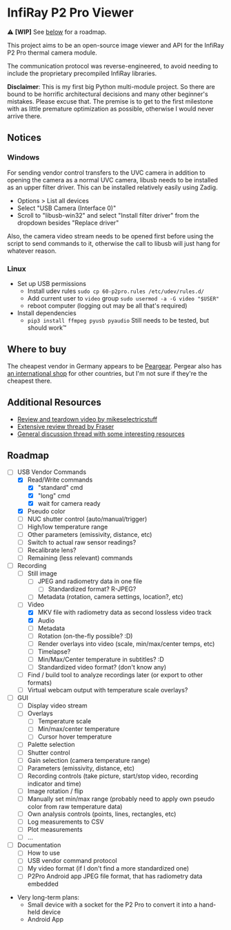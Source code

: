 # InfiRay P2 Pro Viewer

:warning: **[WIP]**
See [below](#roadmap) for a roadmap.

This project aims to be an open-source image viewer and API for the InfiRay P2 Pro thermal camera module.

The communication protocol was reverse-engineered, to avoid needing to include the proprietary precompiled InfiRay libraries.

**Disclaimer**: This is my first big Python multi-module project. So there are bound to be horrific architectural decisions and many other beginner's mistakes. Please excuse that.
The premise is to get to the first milestone with as little premature optimization as possible, otherwise I would never arrive there.

## Notices
### Windows
For sending vendor control transfers to the UVC camera in addition to opening the camera as a normal UVC camera, libusb needs to be installed as an upper filter driver.
This can be installed relatively easily using Zadig.
- Options > List all devices
- Select "USB Camera (Interface 0)"
- Scroll to "libusb-win32" and select "Install filter driver" from the dropdown besides "Replace driver"

Also, the camera video stream needs to be opened first before using the script to send commands to it, otherwise the call to libusb will just hang for whatever reason.

### Linux
- Set up USB permissions
  - Install udev rules `sudo cp 60-p2pro.rules /etc/udev/rules.d/`
  - Add current user to `video` group `sudo usermod -a -G video "$USER"`
  - reboot computer (logging out may be all that's required)
- Install dependencies
  - `pip3 install ffmpeg pyusb pyaudio`
Still needs to be tested, but should work™

## Where to buy
The cheapest vendor in Germany appears to be [Peargear](https://www.pergear.de/products/infiray-p2-pro?ref=067mg).
Pergear also has [an international shop](https://www.pergear.com/products/infiray-p2-pro?ref=067mg) for other countries, but I'm not sure if they're the cheapest there.

## Additional Resources
- [Review and teardown video by mikeselectricstuff](https://www.youtube.com/watch?v=YMQeXq1ujn0)
- [Extensive review thread by Fraser](https://www.eevblog.com/forum/thermal-imaging/review-infiray-p2-pro-thermal-camera-dongle-for-android-mobile-phones/)
- [General discussion thread with some interesting resources](https://www.eevblog.com/forum/thermal-imaging/infiray-and-their-p2-pro-discussion/)


## Roadmap
- [ ] USB Vendor Commands
    - [x] Read/Write commands
        - [x] "standard" cmd
        - [x] "long" cmd
        - [x] wait for camera ready
    - [x] Pseudo color
    - [ ] NUC shutter control (auto/manual/trigger)
    - [ ] High/low temperature range
    - [ ] Other parameters (emissivity, distance, etc)
    - [ ] Switch to actual raw sensor readings?
    - [ ] Recalibrate lens?
    - [ ] Remaining (less relevant) commands
- [ ] Recording
    - [ ] Still image
        - [ ] JPEG and radiometry data in one file
            - [ ] Standardized format? R-JPEG?
        - [ ] Metadata (rotation, camera settings, location?, etc)
    - [ ] Video
        - [x] MKV file with radiometry data as second lossless video track
        - [x] Audio
        - [ ] Metadata
        - [ ] Rotation (on-the-fly possible? :D)
        - [ ] Render overlays into video (scale, min/max/center temps, etc)
        - [ ] Timelapse?
        - [ ] Min/Max/Center temperature in subtitles? :D
        - [ ] Standardized video format? (don't know any)
    - [ ] Find / build tool to analyze recordings later (or export to other formats)
    - [ ] Virtual webcam output with temperature scale overlays?
- [ ] GUI
    - [ ] Display video stream
    - [ ] Overlays
        - [ ] Temperature scale
        - [ ] Min/max/center temperature
        - [ ] Cursor hover temperature
    - [ ] Palette selection
    - [ ] Shutter control
    - [ ] Gain selection (camera temperature range)
    - [ ] Parameters (emissivity, distance, etc)
    - [ ] Recording controls (take picture, start/stop video, recording indicator and time)
    - [ ] Image rotation / flip
    - [ ] Manually set min/max range (probably need to apply own pseudo color from raw temperature data)
    - [ ] Own analysis controls (points, lines, rectangles, etc)
    - [ ] Log measurements to CSV
    - [ ] Plot measurements
    - [ ] ...
- [ ] Documentation
    - [ ] How to use
    - [ ] USB vendor command protocol
    - [ ] My video format (if I don't find a more standardized one)
    - [ ] P2Pro Android app JPEG file format, that has radiometry data embedded
- Very long-term plans:
    - Small device with a socket for the P2 Pro to convert it into a hand-held device
    - Android App
